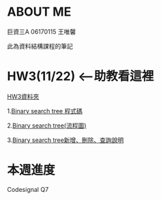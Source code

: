 # ABOUT ME
巨資三A 06170115 王唯馨

此為資料結構課程的筆記

# HW3(11/22) <--助教看這裡

[HW3資料夾](https://github.com/wangweihsin/learning-note/tree/master/HW3)

1.[Binary search tree 程式碼](https://github.com/wangweihsin/learning-note/blob/master/HW3/binary_search_tree_06170115.py)

2.[Binary search tree(流程圖)](https://nbviewer.jupyter.org/github/wangweihsin/learning-note/blob/master/HW3/binary%20search%20tree%E7%AD%86%E8%A8%98.ipynb)

3.[Binary search tree新增、刪除、查詢說明](https://nbviewer.jupyter.org/github/wangweihsin/learning-note/blob/master/HW3/binary%20search%20tree%E6%96%B0%E5%A2%9E%E5%88%AA%E9%99%A4%E6%90%9C%E5%B0%8B%E4%BF%AE%E6%94%B9%E8%AA%AA%E6%98%8E.ipynb)

# 本週進度

Codesignal Q7
